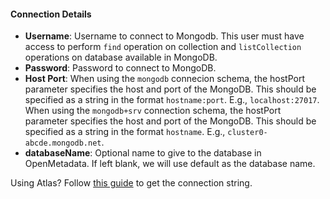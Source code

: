 #### Connection Details

- **Username**: Username to connect to Mongodb. This user must have access to perform `find` operation on collection and `listCollection` operations on database available in MongoDB.
- **Password**: Password to connect to MongoDB.
- **Host Port**: When using the `mongodb` connecion schema, the hostPort parameter specifies the host and port of the MongoDB. This should be specified as a string in the format `hostname:port`. E.g., `localhost:27017`. When using the `mongodb+srv` connection schema, the hostPort parameter specifies the host and port of the MongoDB. This should be specified as a string in the format `hostname`. E.g., `cluster0-abcde.mongodb.net`.
- **databaseName**: Optional name to give to the database in OpenMetadata. If left blank, we will use default as the database name.

Using Atlas? Follow [this guide](https://www.mongodb.com/docs/guides/atlas/connection-string/) to get the connection string.